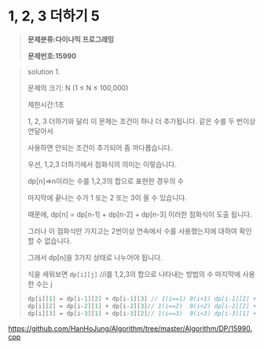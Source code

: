 # 1, 2, 3 더하기 5

> **문제분류:다이나믹 프로그래밍**
>
> **문제번호:15990**

> solution 1.
>
> 문제의 크기:  N (1 ≤ N ≤ 100,000)
>
> 제한시간:1초
>
>
>
> 1, 2, 3 더하기와 달리 이 문제는 조건이 하나 더 추가됩니다. 같은 수를 두 번이상 연달아서 
>
> 사용하면 안되는 조건이 추가되어 좀 까다롭습니다.
>
> 우선, 1,2,3 더하기에서 점화식의 의미는 이렇습니다.
>
> dp[n]=>n이라는 수를 1,2,3의 합으로 표현한 경우의 수
>
> 마지막에 끝나는 수가 1 또는 2 또는 3이 올 수 있습니다.
>
> 때문에, dp[n] = dp[n-1] + dp[n-2] + dp[n-3] 이러한 점화식이 도출 됩니다.
>
> 그러나 이 점화식만 가지고는 2번이상 연속에서 수를 사용했는지에 대하여 확인할 수 없습니다.
>
> 그래서 dp[n]을 3가지 상태로 나누어야 됩니다.
>
> 식을 세워보면 `dp[i][j]` //i를 1,2,3의 합으로 나타내는 방법의 수 마지막에 사용한 수는 j
>
> ```c++
> dp[i][1] = dp[i-1][2] + dp[i-1][3] // 1(i==1) 0(i<1) dp[i-1][2] + dp[i-1][3](i>1)
> dp[i][2] = dp[i-2][1] + dp[i-2][3]// 1(i==2)  0(i<2) dp[i-2][2] + dp[i-2][3](i>2)
> dp[i][3] = dp[i-3][1] + dp[i-3][2]// 1(i==3)  0(i<3) dp[i-3][1] + dp[i-3][2](i>3)
> ```
>
>
>

https://github.com/HanHoJung/Algorithm/tree/master/Algorithm/DP/15990.cpp






